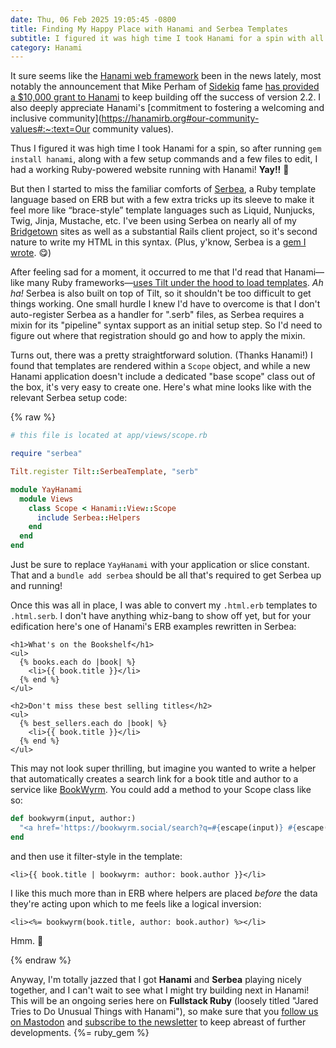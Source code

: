 ```yaml
---
date: Thu, 06 Feb 2025 19:05:45 -0800
title: Finding My Happy Place with Hanami and Serbea Templates
subtitle: I figured it was high time I took Hanami for a spin with all the news it's been getting lately!
category: Hanami
---
```


It sure seems like the [Hanami web framework](https://hanamirb.org) been in the news lately, most notably the announcement that Mike Perham of [Sidekiq](https://sidekiq.org) fame [has provided a $10,000 grant to Hanami](https://www.mikeperham.com/2025/01/17/sponsoring-hanami/) to keep building off the success of version 2.2. I also deeply appreciate Hanami's [commitment to fostering a welcoming and inclusive community](https://hanamirb.org#our-community-values#:~:text=Our community values).

Thus I figured it was high time I took Hanami for a spin, so after running `gem install hanami`, along with a few setup commands and a few files to edit, I had a working Ruby-powered website running with Hanami! **Yay!!** 🎉

But then I started to miss the familiar comforts of [Serbea](https://www.serbea.dev), a Ruby template language based on ERB but with a few extra tricks up its sleeve to make it feel more like “brace-style” template languages such as Liquid, Nunjucks, Twig, Jinja, Mustache, etc. I've been using Serbea on nearly all of my [Bridgetown](https://www.bridgetownrb.com) sites as well as a substantial Rails client project, so it's second nature to write my HTML in this syntax. (Plus, y'know, Serbea is a [gem I wrote](https://rubygems.org/gems/serbea). 😋)

After feeling sad for a moment, it occurred to me that I'd read that Hanami—like many Ruby frameworks—[uses Tilt under the hood to load templates](https://guides.hanamirb.org/v2.2/views/templates-and-partials/#template-engines). _Ah ha!_ Serbea is also built on top of Tilt, so it shouldn't be too difficult to get things working. One small hurdle I knew I'd have to overcome is that I don't auto-register Serbea as a handler for ".serb" files, as Serbea requires a mixin for its "pipeline" syntax support as an initial setup step. So I'd need to figure out where that registration should go and how to apply the mixin.

Turns out, there was a pretty straightforward solution. (Thanks Hanami!) I found that templates are rendered within a `Scope` object, and while a new Hanami application doesn't include a dedicated "base scope" class out of the box, it's very easy to create one. Here's what mine looks like with the relevant Serbea setup code:

{% raw %}
```ruby
# this file is located at app/views/scope.rb

require "serbea"

Tilt.register Tilt::SerbeaTemplate, "serb"

module YayHanami
  module Views
    class Scope < Hanami::View::Scope
      include Serbea::Helpers
    end
  end
end
```

Just be sure to replace `YayHanami` with your application or slice constant. That and a `bundle add serbea` should be all that's required to get Serbea up and running!

Once this was all in place, I was able to convert my `.html.erb` templates to `.html.serb`. I don't have anything whiz-bang to show off yet, but for your edification here's one of Hanami's ERB examples rewritten in Serbea:

```serb
<h1>What's on the Bookshelf</h1>
<ul>
  {% books.each do |book| %}
    <li>{{ book.title }}</li>
  {% end %}
</ul>

<h2>Don't miss these best selling titles</h2>
<ul>
  {% best_sellers.each do |book| %}
    <li>{{ book.title }}</li>
  {% end %}
</ul>
```

This may not look super thrilling, but imagine you wanted to write a helper that automatically creates a search link for a book title and author to a service like [BookWyrm](https://bookwyrm.social). You could add a method to your Scope class like so:

```ruby
def bookwyrm(input, author:)
  "<a href='https://bookwyrm.social/search?q=#{escape(input)} #{escape(author)}'>#{escape(input)}</a>".html_safe
end
```

and then use it filter-style in the template:

```serb
<li>{{ book.title | bookwyrm: author: book.author }}</li>
```

I like this much more than in ERB where helpers are placed _before_ the data they're acting upon which to me feels like a logical inversion:

```erb
<li><%= bookwyrm(book.title, author: book.author) %></li>
```

Hmm. 🤨

{% endraw %}

Anyway, I'm totally jazzed that I got **Hanami** and **Serbea** playing nicely together, and I can't wait to see what I might try building next in Hanami! This will be an ongoing series here on **Fullstack Ruby** (loosely titled "Jared Tries to Do Unusual Things with Hanami"), so make sure that you [follow us on Mastodon](https://ruby.social/@fullstackruby) and [subscribe to the newsletter](/about) to keep abreast of further developments. {%= ruby_gem %}

